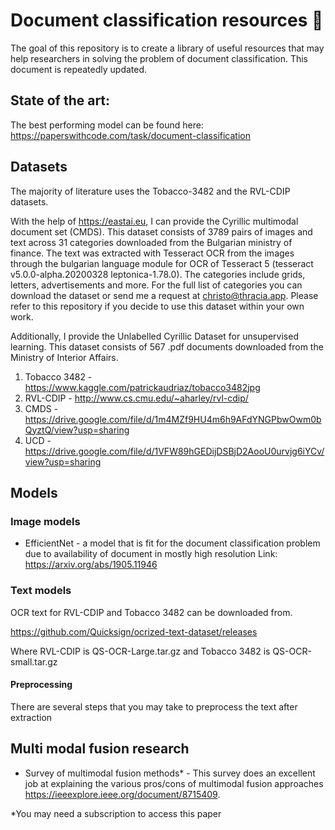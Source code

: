 # Document classification resources 📃

The goal of this repository is to create a library of useful resources that may help researchers in solving the problem of document classification. This document is repeatedly updated.

## State of the art:
The best performing model can be found here: 
https://paperswithcode.com/task/document-classification

## Datasets
The majority of literature uses the Tobacco-3482 and the RVL-CDIP datasets. 

With the help of https://eastai.eu, I can provide the Cyrillic multimodal document set (CMDS). This dataset consists of 3789 pairs of images and text across 31 categories downloaded from the Bulgarian ministry of finance. The text was extracted with Tesseract OCR from the images through the bulgarian language module for OCR of Tesseract 5 (tesseract v5.0.0-alpha.20200328 leptonica-1.78.0). The categories include grids, letters, advertisements and more. For the full list of categories you can download the dataset or send me a request at christo@thracia.app. Please refer to this repository if you decide to use this dataset within your own work. 

Additionally, I provide the Unlabelled Cyrillic Dataset for unsupervised learning. This dataset consists of 567 .pdf documents downloaded from the Ministry of Interior Affairs.

1. Tobacco 3482 - https://www.kaggle.com/patrickaudriaz/tobacco3482jpg
2. RVL-CDIP - http://www.cs.cmu.edu/~aharley/rvl-cdip/
3. CMDS - https://drive.google.com/file/d/1m4MZf9HU4m6h9AFdYNGPbwOwm0bQyztQ/view?usp=sharing
4. UCD - https://drive.google.com/file/d/1VFW89hGEDijDSBjD2AooU0urvjg6iYCv/view?usp=sharing


## Models

### Image models

- EfficientNet - a model that is fit for the document classification problem due to availability of document in mostly high resolution 
 Link: https://arxiv.org/abs/1905.11946

### Text models
OCR text for RVL-CDIP and Tobacco 3482 can be downloaded from.

https://github.com/Quicksign/ocrized-text-dataset/releases

Where RVL-CDIP is QS-OCR-Large.tar.gz and Tobacco 3482 is QS-OCR-small.tar.gz

#### Preprocessing
There are several steps that you may take to preprocess the text after extraction

## Multi modal fusion research

- Survey of multimodal fusion methods* - This survey does an excellent job at explaining the various pros/cons of multimodal fusion approaches https://ieeexplore.ieee.org/document/8715409.

*You may need a subscription to access this paper
